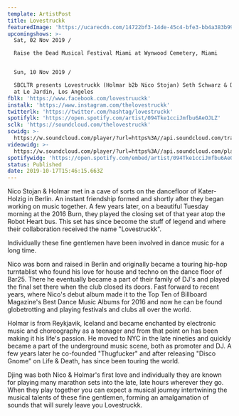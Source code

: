 ```yaml
---
template: ArtistPost
title: Lovestruckk
featuredImage: 'https://ucarecdn.com/14722bf3-14de-45c4-bfe3-bb4a383b9991/'
upcomingshows: >-
  Sat, 02 Nov 2019 /

  Raise the Dead Musical Festival Miami at Wynwood Cemetery, Miami


  Sun, 10 Nov 2019 /

  SBCLTR presents Lovestruckk (Holmar b2b Nico Stojan) Seth Schwarz & Dead Tones
  at Le Jardin, Los Angeles
fblk: 'https://www.facebook.com/lovestruuckk'
instalk: 'https://www.instagram.com/thelovestruckk'
twitterlk: 'https://twitter.com/hashtag/lovestruckk'
spotifylk: 'https://open.spotify.com/artist/094Tke1cciJmfbu6AeOJLZ'
sclk: 'https://soundcloud.com/thelovestruckk'
scwidg: >-
  https://w.soundcloud.com/player/?url=https%3A//api.soundcloud.com/tracks/597328002&color=%23ff5500&auto_play=false&hide_related=false&show_comments=true&show_user=true&show_reposts=false&show_teaser=true&visual=true
videowidg: >-
  https://w.soundcloud.com/player/?url=https%3A//api.soundcloud.com/playlists/727118028&color=%23ff5500&auto_play=false&hide_related=false&show_comments=true&show_user=true&show_reposts=false&show_teaser=true&visual=true
spotifywidg: 'https://open.spotify.com/embed/artist/094Tke1cciJmfbu6AeOJLZ'
status: Published
date: 2019-10-17T15:46:15.663Z
---
```

Nico Stojan & Holmar met in a cave of sorts on the dancefloor of Kater-Holzig in Berlin. An instant friendship formed and shortly after they began working on music together. A few years later, on a beautiful Tuesday morning at the 2016 Burn, they played the closing set of that year atop the Robot Heart bus. This set has since become the stuff of legend and where their collaboration received the name "Lovestruckk".



Individually these fine gentlemen have been involved in dance music for a long time.



Nico was born and raised in Berlin and originally became a touring hip-hop turntablist who found his love for house and techno on the dance floor of Bar25. There he eventually became a part of their family of DJ's and played the final set there when the club closed its doors. Fast forward to recent years, where Nico's debut album made it to the Top Ten of Billboard Magazine's Best Dance Music Albums for 2016 and now he can be found globetrotting and playing festivals and clubs all over the world.



Holmar is from Reykjavik, Iceland and became enchanted by electronic music and choreography as a teenager and from that point on has been making it his life's passion. He moved to NYC in the late nineties and quickly became a part of the underground music scene, both as promoter and DJ. A few years later he co-founded "Thugfucker" and after releasing "Disco Gnome" on Life & Death, has since been touring the world.



Djing was both Nico & Holmar's first love and individually they are known for playing many marathon sets into the late, late hours wherever they go. When they play together you can expect a musical journey intertwining the musical talents of these fine gentlemen, forming an amalgamation of sounds that will surely leave you Lovestruckk.
